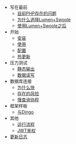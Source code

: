 
- 写在最前
    - [目前PHP存在的问题](/0_php_defects.md)
    - [为什么选择Lumen+Swoole](0_why_lumen_and_swoole.md)
    - [使用Lumen+Swoole之后](0_after_lumen_with_swoole.md)
- 开始
    - [安装](/1_installation.md)
    - [使用](/1_usage.md)
    - [配置](/1_configuration.md)
    - [热更新](/1_auto_reload.md)
- 压力测试
    - [静态输出](/2_static_response.md)
    - [数据读写](/2_read_and_write.md)
- 数据库连接
    - [为什么快](/3_why_quickly.md)
    - [存在的风险](/3_risks.md)
    - [慢查询协程](/3_coroutine_for_slow_query.md) 
- 框架样板
    - [与Dingo](/4_work_with_dingo.md)
- 其他
    - [运行流程](5_work_flow.md)
    - [JWT鉴权](/5_json_web_token.md)
- [更新日志](/changelog.md)
    
